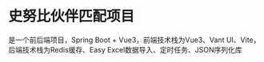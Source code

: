 # 史努比伙伴匹配项目
是一个前后端项目，Spring Boot + Vue3，前端技术栈为Vue3、Vant UI、Vite，后端技术栈为Redis缓存、Easy Excel数据导入、定时任务、JSON序列化库
